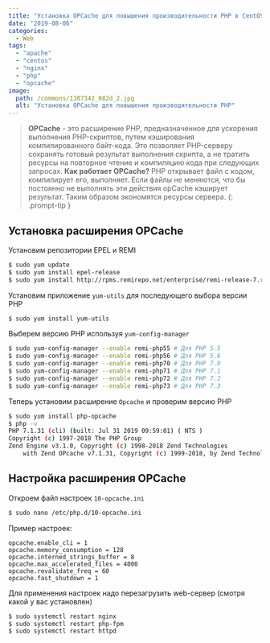 ```yaml
---
title: "Установка OPCache для повышения производительности PHP в CentOS 7"
date: "2019-08-06"
categories: 
  - Web
tags: 
  - "apache"
  - "centos"
  - "nginx"
  - "php"
  - "opcache"
image:
  path: /commons/1387342_082d_2.jpg
  alt: "Установка OPCache для повышения производительности PHP"
---
```


> **OPCache** - это расширение PHP, предназначенное для ускорения выполнения PHP-скриптов, путем кэширования компилированного байт-кода. Это позволяет PHP-серверу сохранять готовый результат выполнения скрипта, а не тратить ресурсы на повторное чтение и компиляцию кода при следующих запросах.
> **Как работает OPCache?** PHP открывает файл с кодом, компилирует его, выполняет. Если файлы не меняются, что бы постоянно не выполнять эти действия opCache кэширует результат. Таким образом экономятся ресурсы сервера.
{: .prompt-tip }

## Установка расширения OPCache

Установим репозитории EPEL и REMI

```sh
$ sudo yum update
$ sudo yum install epel-release
$ sudo yum install http://rpms.remirepo.net/enterprise/remi-release-7.rpm  
```

Установим приложение `yum-utils` для последующего выбора версии PHP

```sh
$ sudo yum install yum-utils
```

Выберем версию PHP используя `yum-config-manager`

```sh
$ sudo yum-config-manager --enable remi-php55 # Для PHP 5.5
$ sudo yum-config-manager --enable remi-php56 # Для PHP 5.6
$ sudo yum-config-manager --enable remi-php70 # Для PHP 7.0
$ sudo yum-config-manager --enable remi-php71 # Для PHP 7.1
$ sudo yum-config-manager --enable remi-php72 # Для PHP 7.2
$ sudo yum-config-manager --enable remi-php73 # Для PHP 7.3
```

Теперь установим расширение `Opcache` и проверим версию PHP

```sh
$ sudo yum install php-opcache		
$ php -v
PHP 7.1.31 (cli) (built: Jul 31 2019 09:59:01) ( NTS )
Copyright (c) 1997-2018 The PHP Group
Zend Engine v3.1.0, Copyright (c) 1998-2018 Zend Technologies
    with Zend OPcache v7.1.31, Copyright (c) 1999-2018, by Zend Technologies
```

## Настройка расширения OPCache

Откроем файл настроек `10-opcache.ini`

```sh
$ sudo nano /etc/php.d/10-opcache.ini
```

Пример настроек:

```
opcache.enable_cli = 1
opcache.memory_consumption = 128
opcache.interned_strings_buffer = 8
opcache.max_accelerated_files = 4000
opcache.revalidate_freq = 60
opcache.fast_shutdown = 1
```

Для применения настроек надо перезагрузить web-сервер (смотря какой у вас установлен)

```sh
$ sudo systemctl restart nginx
$ sudo systemctl restart php-fpm
$ sudo systemctl restart httpd
```
